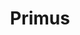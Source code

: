 ---
title: "Primus"
summary: "Primus is an American rock band formed in El Sobrante, California in 1984. The band is currently composed of bassist/vocalist Les Claypool, guitarist Larry \"Ler\" LaLonde, and drummer Tim \"Herb\" Alexander. Primus originally formed in 1984 with Claypool and guitarist Todd Huth, later joined by drummer Jay Lane, though the latter two departed the band at the beginning of 1989, and were replaced by LaLonde and Alexander respectively.
The \"classic\" lineup of Claypool, LaLonde and Alexander debuted with the live album Suck on This, which was self-released in 1989 on Claypool's label Prawn Song and reissued a year later by Caroline Records. Caroline also released Primus' debut studio album Frizzle Fry , which was critically well received and its underground success led to interest from major record labels. Their second studio album and major-label debut Sailing the Seas of Cheese , released through Interscope Records, launched the band into mainstream exposure, supported by their first charting single \"Jerry Was a Race Car Driver\" and receiving platinum certification within a decade after its release. Primus repeated its success with their next two albums, Pork Soda and Tales from the Punchbowl , both charting in the top ten on the Billboard 200, and being certified platinum and gold respectively by the RIAA; the former album featured the band's top ten hit on the Billboard rock chart, \"My Name Is Mud\", while the latter's lead single \"Wynona's Big Brown Beaver\" has the distinction of being their only song to chart anywhere outside of North America.Alexander left the band in 1996, and was replaced by Bryan \"Brain\" Mantia, with whom Primus recorded two more studio albums – Brown Album and Antipop – as well as the covers EP Rhinoplasty and the original theme song for the TV show South Park. The band went on hiatus in 2000 but resumed activity in 2003, reuniting with Alexander for the EP/DVD Animals Should Not Try to Act Like People and touring sporadically throughout the 2000s before Alexander once again left in 2010. Lane rejoined the band and appeared on their seventh studio album – and first in twelve years – Green Naugahyde . Following Lane's departure in 2013, Alexander returned to the band once again and Primus has since recorded two more albums with him – Primus & the Chocolate Factory with the Fungi Ensemble and The Desaturating Seven – as well as the EP Conspiranoid .
Primus is characterized by its irreverent, quirky approach to music distinguished by Claypool's bass-first songwriting style and eccentric lyrical themes. In 1993, Robert Christgau remarked: \" quite possibly the strangest top-10 band ever, and good for them.\""
slug: "primus"
image: "primus.jpg"
apple_music_artist_url: "https://music.apple.com/gb/artist/primus/105588"
wikipedia_url: "https://en.wikipedia.org/wiki/Primus_(band)"
---